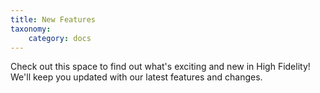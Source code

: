 ```yaml
---
title: New Features
taxonomy:
    category: docs
---
```


Check out this space to find out what's exciting and new in High Fidelity! We'll keep you updated with our latest features and changes. 

